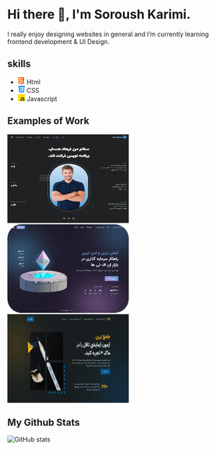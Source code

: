 # Hi there 👋, I'm Soroush Karimi.
I really enjoy designing websites in general and I’m currently learning frontend development & UI Design.

## skills
* <img src='https://github.com/soroushmdn/soroushmdn/blob/main/html.png' height='16' width='16'> Html
* <img src='https://github.com/soroushmdn/soroushmdn/blob/main/css-3.png' height='16' width='16'> CSS
* <img src='https://github.com/soroushmdn/soroushmdn/blob/main/js.png' height='16' width='16'>  Javascript 

## Examples of Work
 <a href="https://soroushmdn.github.io/portfolio/" target="_blank">
  <img src='https://github.com/soroushmdn/soroushmdn/blob/main/portfolio.png' height='200' width='275'>
 </a>
 
  <a href="https://soroushmdn.github.io/irnft/" target="_blank">
  <img style="border-radius: 2rem;" src='https://github.com/soroushmdn/soroushmdn/blob/main/irnft.png' height='200' width='275'>
 </a>
 
  <a href="https://soroushmdn.github.io/mock3/" target="_blank">
  <img src='https://github.com/soroushmdn/soroushmdn/blob/main/mock3.png' height='200' width='275'>
 </a>
 
 
 ## My Github Stats
 ![GitHub stats](https://github-readme-stats.vercel.app/api?username=soroushmdn&show_icons=true)  



